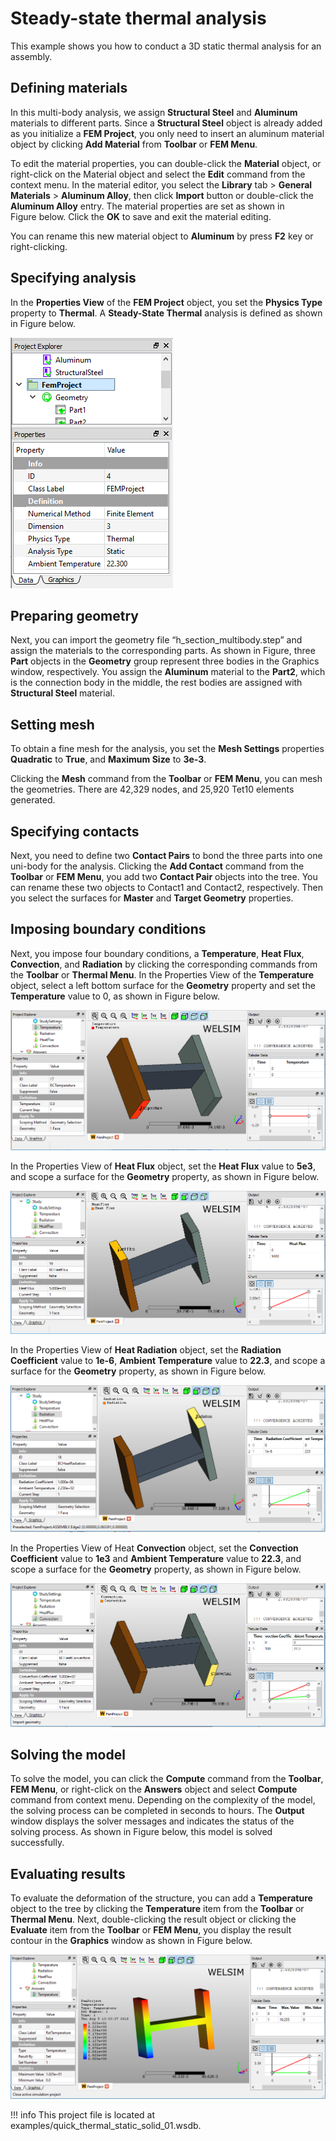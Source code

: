 # Steady-state thermal analysis
This example shows you how to conduct a 3D static thermal analysis for an assembly. 

## Defining materials
In this multi-body analysis, we assign **Structural Steel** and **Aluminum** materials to different parts. Since a **Structural Steel** object is already added as you initialize a **FEM Project**, you only need to insert an aluminum material object by clicking **Add Material** from **Toolbar** or **FEM Menu**. 

To edit the material properties, you can double-click the **Material** object, or right-click on the Material object and select the **Edit** command from the context menu. In the material editor, you select the **Library** tab > **General Materials** > **Aluminum Alloy**, then click **Import** button or double-click the **Aluminum Alloy** entry. The material properties are set as shown in Figure below. Click the **OK** to save and exit the material editing. 

You can rename this new material object to **Aluminum** by press **F2** key or right-clicking.

## Specifying analysis 
In the **Properties View** of the **FEM Project** object, you set the **Physics Type** property to **Thermal**. A **Steady-State Thermal** analysis is defined as shown in Figure below.

![finite_element_analysis_welsim_ex4_analysis_type](../../../img/3_guide/ch2_start_ex4_analysis_type.png "Defining a Steady-State Thermal analysis at the Properties View of FEM Project object.")

## Preparing geometry
Next, you can import the geometry file “h_section_multibody.step” and assign the materials to the corresponding parts. As shown in Figure, three **Part** objects in the **Geometry** group represent three bodies in the Graphics window, respectively. You assign the **Aluminum** material to the **Part2**, which is the connection body in the middle, the rest bodies are assigned with **Structural Steel** material.

## Setting mesh
To obtain a fine mesh for the analysis, you set the **Mesh Settings** properties **Quadratic** to **True**, and **Maximum Size** to **3e-3**.

Clicking the **Mesh** command from the **Toolbar** or **FEM Menu**, you can mesh the geometries. There are 42,329 nodes, and 25,920 Tet10 elements generated.

## Specifying contacts 
Next, you need to define two **Contact Pairs** to bond the three parts into one uni-body for the analysis. Clicking the **Add Contact** command from the **Toolbar** or **FEM Menu**, you add two **Contact Pair** objects into the tree. You can rename these two objects to Contact1 and Contact2, respectively. Then you select the surfaces for **Master** and **Target Geometry** properties. 

## Imposing boundary conditions
Next, you impose four boundary conditions, a **Temperature**, **Heat Flux**, **Convection**, and **Radiation** by clicking the corresponding commands from the **Toolbar** or **Thermal Menu**. In the Properties View of the **Temperature** object, select a left bottom surface for the **Geometry** property and set the **Temperature** value to 0, as shown in Figure below.

![finite_element_analysis_welsim_ex4_bc_temp](../../../img/3_guide/ch2_start_ex4_bc_temp.png "Imposing a zero-value Temperature boundary condition on a surface of Part1.")

In the Properties View of **Heat Flux** object, set the **Heat Flux** value to **5e3**, and scope a surface for the **Geometry** property, as shown in Figure below.

![finite_element_analysis_welsim_ex4_bc_heatflux](../../../img/3_guide/ch2_start_ex4_bc_heatflux.png "Imposing a heat flux boundary condition on a surface of Part1.")

In the Properties View of **Heat Radiation** object, set the **Radiation Coefficient** value to **1e-6**, **Ambient Temperature** value to **22.3**, and scope a surface for the **Geometry** property, as shown in Figure below.

![finite_element_analysis_welsim_ex4_bc_radiation](../../../img/3_guide/ch2_start_ex4_bc_radiation.png "Imposing a Heat Radiation boundary condition on a surface of Part2.")

In the Properties View of Heat **Convection** object, set the **Convection Coefficient** value to **1e3** and **Ambient Temperature** value to **22.3**, and scope a surface for the **Geometry** property, as shown in Figure below.

![finite_element_analysis_welsim_ex4_bc_convection](../../../img/3_guide/ch2_start_ex4_bc_convection.png "Imposing a heat convection boundary condition on a surface of Part2.")


## Solving the model
To solve the model, you can click the **Compute** command from the **Toolbar**, **FEM Menu**, or right-click on the **Answers** object and select **Compute** command from context menu. Depending on the complexity of the model, the solving process can be completed in seconds to hours. The **Output** window displays the solver messages and indicates the status of the solving process. As shown in Figure below, this model is solved successfully.

## Evaluating results
To evaluate the deformation of the structure, you can add a **Temperature** object to the tree by clicking the **Temperature** item from the **Toolbar** or **Thermal Menu**. Next, double-clicking the result object or clicking the **Evaluate** item from the **Toolbar** or **FEM Menu**, you display the result contour in the **Graphics** window as shown in Figure below. 

![finite_element_analysis_welsim_ex4_rst_temp](../../../img/3_guide/ch2_start_ex4_rst_temp.png "Evaluating and displaying the temperature of the assembly subjected to the given conditions.")


!!! info
    This project file is located at examples/quick_thermal_static_solid_01.wsdb.

